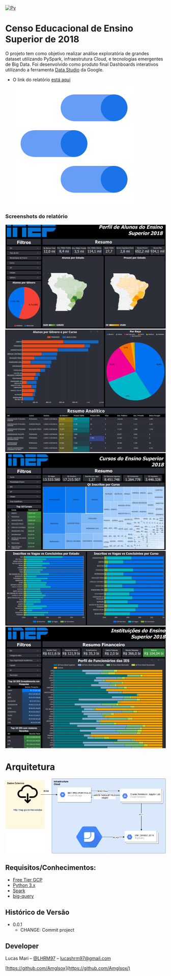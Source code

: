 [![Py][python-image]][python-url]

# Censo Educacional de Ensino Superior de 2018
O projeto tem como objetivo realizar análise exploratória de grandes dataset utilizando PySpark, infraestrutura Cloud, e tecnologias emergentes de Big Data. 
Foi desenvolvido como produto final Dashboards interativos utilizando a ferramenta [Data Studio](https://datastudio.google.com/) da Google.

- O link do relatório [está aqui](https://cutt.ly/tioBR5U) ![](./screenshots/ic_data_studio.svg)

### Screenshots do relatório
![](./screenshots/part1.png)
![](./screenshots/part2.png)
![](./screenshots/part3.png)
![](./screenshots/part4.png)
![](./screenshots/part5.png)

# Arquitetura 
![](./screenshots/infraestructure.png)

## Requisitos/Conhecimentos:
- [Free Tier GCP](gcp-url)
- [Python 3.x](python-url)
- [Spark](spark-url)
- [big-query](bigquery-url)

## Histórico de Versão

* 0.0.1
    * CHANGE: Commit project


## Developer

Lucas Mari – [@LHRM97](https://twitter.com/LHRM97) – lucashrm97@gmail.com

[https://github.com/Amglsox](https://github.com/Amglsox/)

<!-- Markdown link & img dfn's -->
[gcp-url]: https://cloud.google.com/
[python-image]: https://camo.githubusercontent.com/1ffe5b1d477c7a0a8c3a954048fb57d676ac1614/68747470733a2f2f696d672e736869656c64732e696f2f707970692f707976657273696f6e732f6b756265726e657465732e737667
[python-url]: https://www.python.org/
[gcp-help]: https://cloud.google.com/sdk/docs/
[spark-url]: https://spark.apache.org/
[bigquery-url]: https://cloud.google.com/bigquery